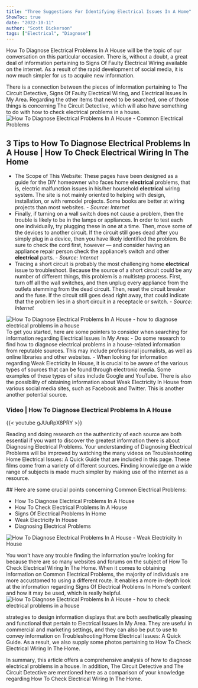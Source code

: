 ```yaml
---
title: "Three Suggestions For Identifying Electrical Issues In A Home"
ShowToc: true 
date: "2022-10-11"
author: "Scott Dickerson" 
tags: ["Electrical", "Diagnose"]
---
```


How To Diagnose Electrical Problems In A House will be the topic of our conversation on this particular occasion. There is, without a doubt, a great deal of information pertaining to Signs Of Faulty Electrical Wiring available on the internet. As a result of the rapid development of social media, it is now much simpler for us to acquire new information.

There is a connection between the pieces of information pertaining to The Circuit Detective, Signs Of Faulty Electrical Wiring, and Electrical Issues In My Area. Regarding the other items that need to be searched, one of those things is concerning The Circuit Detective, which will also have something to do with how to check electrical problems in a house.
<img loading="lazy" src="http://www.malloyelectric.com/wp-content/uploads/2013/04/IMG_5143.jpg" onerror="this.onerror=null;this.src='https://blogger.googleusercontent.com/img/a/AVvXsEhe7F7TRXHtjiKvHb5vS7DmnxvpHiDyoYyYvm1nHB3Qp2_w3BnM6A2eq4v7FYxCC9bfZt3a9vIMtAYEKUiaDQbHMg-ViyGmRIj39MLp0bGFfgfYw1Dc9q_H-T0wiTm3l0Uq42dETrN9eC8aGJ9_IORZsxST1AcLR7np1koOfcc7tnHa4S8Mwz_xD9d0=s16000';" alt="How To Diagnose Electrical Problems In A House - Common Electrical Problems" >

## 3 Tips to How To Diagnose Electrical Problems In A House | How To Check Electrical Wiring In The Home
-   The Scope of This Website: These pages have been designed as a guide for the DIY homeowner who faces home **electrical** problems, that is, electric malfunction issues in his/her household **electrical** wiring system. The site is not mainly oriented to helping with design, installation, or with remodel projects. Some books are better at wiring projects than most websites. - <cite>Source: Internet</cite>
-   Finally, if turning on a wall switch does not cause a problem, then the trouble is likely to be in the lamps or appliances. In order to test each one individually, try plugging these in one at a time. Then, move some of the devices to another circuit. If the circuit still goes dead after you simply plug in a device, then you have likely identified the problem. Be sure to check the cord first, however — and consider having an appliance repair person check the appliance’s switch and other **electrical** parts. - <cite>Source: Internet</cite>
-   Tracing a short circuit is probably the most challenging home **electrical** issue to troubleshoot. Because the source of a short circuit could be any number of different things, this problem is a multistep process. First, turn off all the wall switches, and then unplug every appliance from the outlets stemming from the dead circuit. Then, reset the circuit breaker and the fuse. If the circuit still goes dead right away, that could indicate that the problem lies in a short circuit in a receptacle or switch. - <cite>Source: Internet</cite>


<img loading="lazy" src="http://www.newhudsonvalley.com/wp-content/uploads/2012/06/R0018334dbox.jpg" onerror="this.onerror=null;this.src='https://blogger.googleusercontent.com/img/a/AVvXsEhe7F7TRXHtjiKvHb5vS7DmnxvpHiDyoYyYvm1nHB3Qp2_w3BnM6A2eq4v7FYxCC9bfZt3a9vIMtAYEKUiaDQbHMg-ViyGmRIj39MLp0bGFfgfYw1Dc9q_H-T0wiTm3l0Uq42dETrN9eC8aGJ9_IORZsxST1AcLR7np1koOfcc7tnHa4S8Mwz_xD9d0=s16000';" alt="How To Diagnose Electrical Problems In A House - how to diagnose electrical problems in a house" >
To get you started, here are some pointers to consider when searching for information regarding Electrical Issues In My Area:
- Do some research to find how to diagnose electrical problems in a house-related information from reputable sources. This may include professional journalists, as well as online libraries and other websites.
- When looking for information regarding Weak Electricity In House, it is crucial to be aware of the various types of sources that can be found through electronic media. Some examples of these types of sites include Google and YouTube. There is also the possibility of obtaining information about Weak Electricity In House from various social media sites, such as Facebook and Twitter. This is another another potential source.

### Video | How To Diagnose Electrical Problems In A House
{{< youtube gJUuRpX8PRY >}} 


Reading and doing research on the authenticity of each source are both essential if you want to discover the greatest information there is about Diagnosing Electrical Problems.
Your understanding of Diagnosing Electrical Problems will be improved by watching the many videos on Troubleshooting Home Electrical Issues: A Quick Guide that are included in this page. These films come from a variety of different sources. Finding knowledge on a wide range of subjects is made much simpler by making use of the internet as a resource.
<script async="async" data-cfasync="false" src="//normallydemandedalter.com/fe63df3c5408708b15d8dc3d9b206b31/invoke.js"></script>
<div id="container-fe63df3c5408708b15d8dc3d9b206b31"></div>
## Here are some crucial points concerning Common Electrical Problems:

- How To Diagnose Electrical Problems In A House
- How To Check Electrical Problems In A House
- Signs Of Electrical Problems In Home
- Weak Electricity In House
- Diagnosing Electrical Problems

 <img loading="lazy" src="https://i.pinimg.com/736x/93/43/d8/9343d8179e48327e06da9463588003d0.jpg" onerror="this.onerror=null;this.src='https://blogger.googleusercontent.com/img/a/AVvXsEhe7F7TRXHtjiKvHb5vS7DmnxvpHiDyoYyYvm1nHB3Qp2_w3BnM6A2eq4v7FYxCC9bfZt3a9vIMtAYEKUiaDQbHMg-ViyGmRIj39MLp0bGFfgfYw1Dc9q_H-T0wiTm3l0Uq42dETrN9eC8aGJ9_IORZsxST1AcLR7np1koOfcc7tnHa4S8Mwz_xD9d0=s16000';" alt="How To Diagnose Electrical Problems In A House - Weak Electricity In House" >

You won't have any trouble finding the information you're looking for because there are so many websites and forums on the subject of How To Check Electrical Wiring In The Home.
When it comes to obtaining information on Common Electrical Problems, the majority of individuals are more accustomed to using a different route. It enables a more in-depth look at the information regarding Signs Of Electrical Problems In Home's content and how it may be used, which is really helpful.
<img loading="lazy" src="https://f01.justanswer.com/qgUCwUrL/IMG_7484.JPG" onerror="this.onerror=null;this.src='https://blogger.googleusercontent.com/img/a/AVvXsEhe7F7TRXHtjiKvHb5vS7DmnxvpHiDyoYyYvm1nHB3Qp2_w3BnM6A2eq4v7FYxCC9bfZt3a9vIMtAYEKUiaDQbHMg-ViyGmRIj39MLp0bGFfgfYw1Dc9q_H-T0wiTm3l0Uq42dETrN9eC8aGJ9_IORZsxST1AcLR7np1koOfcc7tnHa4S8Mwz_xD9d0=s16000';" alt="How To Diagnose Electrical Problems In A House - how to check electrical problems in a house" >

strategies to design information displays that are both aesthetically pleasing and functional that pertain to Electrical Issues In My Area. They are useful in commercial and marketing settings, and they can also be put to use to convey information on Troubleshooting Home Electrical Issues: A Quick Guide. As a result, we also supply some photos pertaining to How To Check Electrical Wiring In The Home.

In summary, this article offers a comprehensive analysis of how to diagnose electrical problems in a house. In addition, The Circuit Detective and The Circuit Detective are mentioned here as a comparison of your knowledge regarding How To Check Electrical Wiring In The Home.

	

